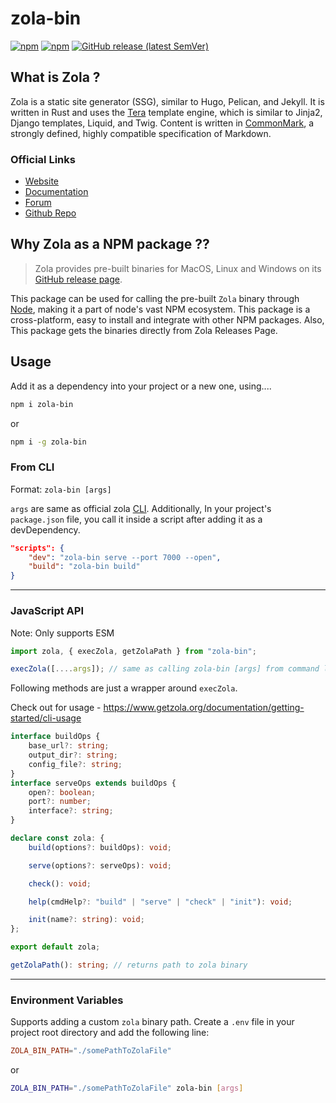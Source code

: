 # zola-bin

[![npm](https://img.shields.io/npm/v/zola-bin?label=zola-bin)](https://www.npmjs.com/package/zola-bin)
[![npm](https://img.shields.io/npm/v/zola-bin-linux?label=npm-zola-version)](https://www.npmjs.com/package/zola-bin-linux)
[![GitHub release (latest SemVer)](https://img.shields.io/github/v/release/getzola/zola?label=zola-official-latest)](https://github.com/getzola/zola/releases)

## What is Zola ?

Zola is a static site generator (SSG), similar to Hugo, Pelican, and Jekyll. It is written in Rust and uses the [Tera](https://tera.netlify.com/) template engine, which is similar to Jinja2, Django templates, Liquid, and Twig. Content is written in [CommonMark](https://commonmark.org/), a strongly defined, highly compatible specification of Markdown.

### Official Links

- [Website](https://www.getzola.org/)
- [Documentation](https://www.getzola.org/documentation/getting-started/overview/)
- [Forum](https://zola.discourse.group/)
- [Github Repo](https://github.com/getzola/zola)

## Why Zola as a NPM package ??

> Zola provides pre-built binaries for MacOS, Linux and Windows on its [GitHub release page](https://github.com/getzola/zola/releases).

This package can be used for calling the pre-built `Zola` binary through [Node](https://nodejs.org), making it a part of node's vast NPM ecosystem. This package is a cross-platform, easy to install and integrate with other NPM packages. Also, This package gets the binaries directly from Zola Releases Page.

## Usage

Add it as a dependency into your project or a new one, using....

```bash
npm i zola-bin
```

or

```bash
npm i -g zola-bin
```

### From CLI

Format: `zola-bin [args]`

`args` are same as official zola [CLI](https://www.getzola.org/documentation/getting-started/cli-usage/). Additionally, In your project's `package.json` file, you call it inside a script after adding it as a devDependency.

```json
"scripts": {
    "dev": "zola-bin serve --port 7000 --open",
    "build": "zola-bin build"
}
```

---

### JavaScript API

Note: Only supports ESM

```typescript
import zola, { execZola, getZolaPath } from "zola-bin";

execZola([....args]); // same as calling zola-bin [args] from command line
```

Following methods are just a wrapper around `execZola`.

Check out for usage - https://www.getzola.org/documentation/getting-started/cli-usage

```typescript
interface buildOps {
	base_url?: string;
	output_dir?: string;
	config_file?: string;
}
interface serveOps extends buildOps {
	open?: boolean;
	port?: number;
	interface?: string;
}

declare const zola: {
	build(options?: buildOps): void;

	serve(options?: serveOps): void;

	check(): void;

	help(cmdHelp?: "build" | "serve" | "check" | "init"): void;

	init(name?: string): void;
};

export default zola;
```

```ts
getZolaPath(): string; // returns path to zola binary
```

---

### Environment Variables

Supports adding a custom `zola` binary path. Create a `.env` file in your project root directory and add the following line:

```toml
ZOLA_BIN_PATH="./somePathToZolaFile"
```

or 

```bash
ZOLA_BIN_PATH="./somePathToZolaFile" zola-bin [args]
```
